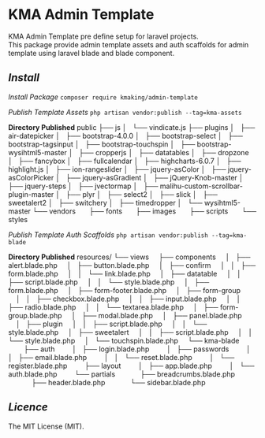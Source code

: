 # KMA Admin Template

KMA Admin Template pre define setup for laravel projects.  
This package provide admin template assets and auth scaffolds for admin template using laravel blade and blade component.

## *Install*

*Install Package*
`composer require kmaking/admin-template`  

*Publish Template Assets*
`php artisan vendor:publish --tag=kma-assets`

**Directory Published**
public
├── js
│   └── vindicate.js
├── plugins
│   ├── air-datepicker
│   ├── bootstrap-4.0.0
│   ├── bootstrap-select
│   ├── bootstrap-tagsinput
│   ├── bootstrap-touchspin
│   ├── bootstrap-wysihtml5-master
│   ├── cropperjs
│   ├── datatables
│   ├── dropzone
│   ├── fancybox
│   ├── fullcalendar
│   ├── highcharts-6.0.7
│   ├── highlight.js
│   ├── ion-rangeslider
│   ├── jquery-asColor
│   ├── jquery-asColorPicker
│   ├── jquery-asGradient
│   ├── jQuery-Knob-master
│   ├── jquery-steps
│   ├── jvectormap
│   ├── malihu-custom-scrollbar-plugin-master
│   ├── plyr
│   ├── select2
│   ├── slick
│   ├── sweetalert2
│   ├── switchery
│   ├── timedropper
│   └── wysihtml5-master
└── vendors
      ├── fonts
      ├── images
      ├── scripts
      └── styles

*Publish Template Auth Scaffolds*
`php artisan vendor:publish --tag=kma-blade`

**Directory Published**
resources/
└── views
    ├── components
    │   ├── alert.blade.php
    │   ├── button.blade.php
    │   ├── confirm
    │   │   ├── form.blade.php
    │   │   └── link.blade.php
    │   ├── datatable
    │   │   ├── script.blade.php
    │   │   └── style.blade.php
    │   ├── form.blade.php
    │   ├── form-footer.blade.php
    │   ├── form-group
    │   │   ├── checkbox.blade.php
    │   │   ├── input.blade.php
    │   │   ├── radio.blade.php
    │   │   └── textarea.blade.php
    │   ├── form-group.blade.php
    │   ├── modal.blade.php
    │   ├── panel.blade.php
    │   ├── plugin
    │   │   ├── script.blade.php
    │   │   └── style.blade.php
    │   ├── sweetalert
    │   │   ├── script.blade.php
    │   │   └── style.blade.php
    │   └── touchspin.blade.php
    └── kma-blade
        ├── auth
        │   ├── login.blade.php
        │   ├── passwords
        │   │   ├── email.blade.php
        │   │   └── reset.blade.php
        │   └── register.blade.php
        ├── layout
        │   ├── app.blade.php
        │   └── auth.blade.php
        └── partials
            ├── breadcrumbs.blade.php
            ├── header.blade.php
            └── sidebar.blade.php

## *Licence*
The MIT License (MIT).